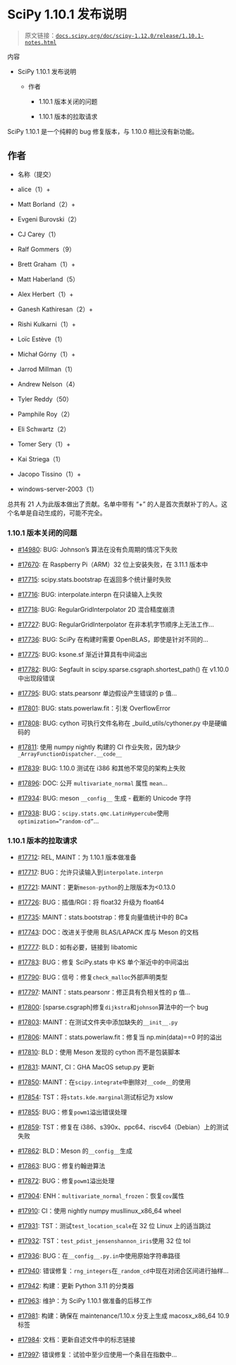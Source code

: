 # SciPy 1.10.1 发布说明

> 原文链接：[`docs.scipy.org/doc/scipy-1.12.0/release/1.10.1-notes.html`](https://docs.scipy.org/doc/scipy-1.12.0/release/1.10.1-notes.html)

内容

+   SciPy 1.10.1 发布说明

    +   作者

        +   1.10.1 版本关闭的问题

        +   1.10.1 版本的拉取请求

SciPy 1.10.1 是一个纯粹的 bug 修复版本，与 1.10.0 相比没有新功能。

## 作者

+   名称（提交）

+   alice（1）+

+   Matt Borland（2）+

+   Evgeni Burovski（2）

+   CJ Carey（1）

+   Ralf Gommers（9）

+   Brett Graham（1）+

+   Matt Haberland（5）

+   Alex Herbert（1）+

+   Ganesh Kathiresan（2）+

+   Rishi Kulkarni（1）+

+   Loïc Estève（1）

+   Michał Górny（1）+

+   Jarrod Millman（1）

+   Andrew Nelson（4）

+   Tyler Reddy（50）

+   Pamphile Roy（2）

+   Eli Schwartz（2）

+   Tomer Sery（1）+

+   Kai Striega（1）

+   Jacopo Tissino（1）+

+   windows-server-2003（1）

总共有 21 人为此版本做出了贡献。名单中带有 “+” 的人是首次贡献补丁的人。这个名单是自动生成的，可能不完全。

### 1.10.1 版本关闭的问题

+   [#14980](https://github.com/scipy/scipy/issues/14980): BUG: Johnson’s 算法在没有负周期的情况下失败

+   [#17670](https://github.com/scipy/scipy/issues/17670): 在 Raspberry Pi（ARM）32 位上安装失败，在 3.11.1 版本中

+   [#17715](https://github.com/scipy/scipy/issues/17715): scipy.stats.bootstrap 在返回多个统计量时失败

+   [#17716](https://github.com/scipy/scipy/issues/17716): BUG: interpolate.interpn 在只读输入上失败

+   [#17718](https://github.com/scipy/scipy/issues/17718): BUG: RegularGridInterpolator 2D 混合精度崩溃

+   [#17727](https://github.com/scipy/scipy/issues/17727): BUG: RegularGridInterpolator 在非本机字节顺序上无法工作…

+   [#17736](https://github.com/scipy/scipy/issues/17736): BUG: SciPy 在构建时需要 OpenBLAS，即使是针对不同的…

+   [#17775](https://github.com/scipy/scipy/issues/17775): BUG: ksone.sf 渐近计算具有中间溢出

+   [#17782](https://github.com/scipy/scipy/issues/17782): BUG: Segfault in scipy.sparse.csgraph.shortest_path() 在 v1.10.0 中出现段错误

+   [#17795](https://github.com/scipy/scipy/issues/17795): BUG: stats.pearsonr 单边假设产生错误的 p 值…

+   [#17801](https://github.com/scipy/scipy/issues/17801): BUG: stats.powerlaw.fit：引发 OverflowError

+   [#17808](https://github.com/scipy/scipy/issues/17808): BUG: cython 可执行文件名称在 _build_utils/cythoner.py 中是硬编码的

+   [#17811](https://github.com/scipy/scipy/issues/17811): 使用 numpy nightly 构建的 CI 作业失败，因为缺少 `_ArrayFunctionDispatcher.__code__`

+   [#17839](https://github.com/scipy/scipy/issues/17839): BUG: 1.10.0 测试在 i386 和其他不常见的架构上失败

+   [#17896](https://github.com/scipy/scipy/issues/17896): DOC: 公开 `multivariate_normal` 属性 `mean`…

+   [#17934](https://github.com/scipy/scipy/issues/17934): BUG: meson `__config__` 生成 - 截断的 Unicode 字符

+   [#17938](https://github.com/scipy/scipy/issues/17938): BUG：`scipy.stats.qmc.LatinHypercube`使用`optimization=”random-cd”`…

### 1.10.1 版本的拉取请求

+   [#17712](https://github.com/scipy/scipy/pull/17712): REL, MAINT：为 1.10.1 版本做准备

+   [#17717](https://github.com/scipy/scipy/pull/17717): BUG：允许只读输入到`interpolate.interpn`

+   [#17721](https://github.com/scipy/scipy/pull/17721): MAINT：更新`meson-python`的上限版本为<0.13.0

+   [#17726](https://github.com/scipy/scipy/pull/17726): BUG：插值/RGI：将 float32 升级为 float64

+   [#17735](https://github.com/scipy/scipy/pull/17735): MAINT：stats.bootstrap：修复向量值统计中的 BCa

+   [#17743](https://github.com/scipy/scipy/pull/17743): DOC：改进关于使用 BLAS/LAPACK 库与 Meson 的文档

+   [#17777](https://github.com/scipy/scipy/pull/17777): BLD：如有必要，链接到 libatomic

+   [#17783](https://github.com/scipy/scipy/pull/17783): BUG：修复 SciPy.stats 中 KS 单个渐近中的中间溢出

+   [#17790](https://github.com/scipy/scipy/pull/17790): BUG：信号：修复`check_malloc`外部声明类型

+   [#17797](https://github.com/scipy/scipy/pull/17797): MAINT：stats.pearsonr：修正具有负相关性的 p 值…

+   [#17800](https://github.com/scipy/scipy/pull/17800): [sparse.csgraph]修复`dijkstra`和`johnson`算法中的一个 bug

+   [#17803](https://github.com/scipy/scipy/pull/17803): MAINT：在测试文件夹中添加缺失的`__init__.py`

+   [#17806](https://github.com/scipy/scipy/pull/17806): MAINT：stats.powerlaw.fit：修复当 np.min(data)==0 时的溢出

+   [#17810](https://github.com/scipy/scipy/pull/17810): BLD：使用 Meson 发现的 cython 而不是包装脚本

+   [#17831](https://github.com/scipy/scipy/pull/17831): MAINT, CI：GHA MacOS setup.py 更新

+   [#17850](https://github.com/scipy/scipy/pull/17850): MAINT：在`scipy.integrate`中删除对`__code__`的使用

+   [#17854](https://github.com/scipy/scipy/pull/17854): TST：将`stats.kde.marginal`测试标记为 xslow

+   [#17855](https://github.com/scipy/scipy/pull/17855): BUG：修复`powm1`溢出错误处理

+   [#17859](https://github.com/scipy/scipy/pull/17859): TST：修复在 i386、s390x、ppc64、riscv64（Debian）上的测试失败

+   [#17862](https://github.com/scipy/scipy/pull/17862): BLD：Meson 的`__config__`生成

+   [#17863](https://github.com/scipy/scipy/pull/17863): BUG：修复约翰逊算法

+   [#17872](https://github.com/scipy/scipy/pull/17872): BUG：修复`powm1`溢出处理

+   [#17904](https://github.com/scipy/scipy/pull/17904): ENH：`multivariate_normal_frozen`：恢复`cov`属性

+   [#17910](https://github.com/scipy/scipy/pull/17910): CI：使用 nightly numpy musllinux_x86_64 wheel

+   [#17931](https://github.com/scipy/scipy/pull/17931): TST：测试`test_location_scale`在 32 位 Linux 上的适当跳过

+   [#17932](https://github.com/scipy/scipy/pull/17932): TST：`test_pdist_jensenshannon_iris`使用 32 位 tol

+   [#17936](https://github.com/scipy/scipy/pull/17936): BUG：在`__config__.py.in`中使用原始字符串路径

+   [#17940](https://github.com/scipy/scipy/pull/17940): 错误修复：`rng_integers`在`_random_cd`中现在对闭合区间进行抽样…

+   [#17942](https://github.com/scipy/scipy/pull/17942): 构建：更新 Python 3.11 的分类器

+   [#17963](https://github.com/scipy/scipy/pull/17963): 维护：为 SciPy 1.10.1 做准备的后移工作

+   [#17981](https://github.com/scipy/scipy/pull/17981): 构建：确保在 maintenance/1.10.x 分支上生成 macosx_x86_64 10.9 标签

+   [#17984](https://github.com/scipy/scipy/pull/17984): 文档：更新自述文件中的标志链接

+   [#17997](https://github.com/scipy/scipy/pull/17997): 错误修复：试验中至少应使用一个条目在指数中…
